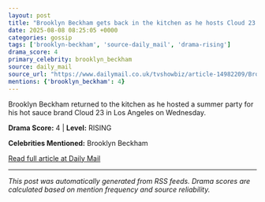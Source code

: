 ```yaml
---
layout: post
title: "Brooklyn Beckham gets back in the kitchen as he hosts Cloud 23 summer party - after renewing his vows with wife Nicola Peltz amid family feud"
date: 2025-08-08 08:25:05 +0000
categories: gossip
tags: ['brooklyn-beckham', 'source-daily_mail', 'drama-rising']
drama_score: 4
primary_celebrity: brooklyn_beckham
source: daily_mail
source_url: "https://www.dailymail.co.uk/tvshowbiz/article-14982209/Brooklyn-Beckham-hosts-Cloud-23-summer-party.html?ns_mchannel=rss&ito=1490&ns_campaign=1490"
mentions: {'brooklyn_beckham': 4}
---
```


Brooklyn Beckham returned to the kitchen as he hosted a summer party for his hot sauce brand Cloud 23 in Los Angeles on Wednesday.

**Drama Score:** 4 | **Level:** RISING

**Celebrities Mentioned:** Brooklyn Beckham

[Read full article at Daily Mail](https://www.dailymail.co.uk/tvshowbiz/article-14982209/Brooklyn-Beckham-hosts-Cloud-23-summer-party.html?ns_mchannel=rss&ito=1490&ns_campaign=1490)

---
*This post was automatically generated from RSS feeds. Drama scores are calculated based on mention frequency and source reliability.*
